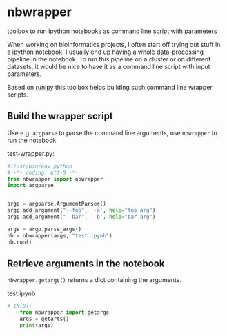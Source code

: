 # nbwrapper
toolbox to run ipython notebooks as command line script with parameters

When working on bioinformatics projects, I often start off trying out stuff in a ipython notebook.
I usually end up having a whole data-processing pipeline in the notebook. To run this pipeline on a cluster or on different datasets, it would be nice to have it as a command line script with input parameters. 

Based on [runipy](https://github.com/paulgb/runipy) this toolbox helps building such command line wrapper scripts. 

## Build the wrapper script
Use e.g. `argparse` to parse the command line arguments, use `nbwrapper` to run the notebook. 

test-wrapper.py: 
```python
#!/usr/bin/env python
# -*- coding: utf-8 -*-
from nbwrapper import nbwrapper
import argparse


argp = argparse.ArgumentParser()
argp.add_argument("--foo", '-a', help="foo arg")
argp.add_argument("--bar", '-b', help="bar arg")

args = argp.parse_args()
nb = nbwrapper(args, "test.ipynb")
nb.run()
```

## Retrieve arguments in the notebook
`nbwrapper.getargs()` returns a dict containing the arguments. 

test.ipynb
```python
# IN[0]:
    from nbwrapper import getargs
    args = getarts()
    print(args)
```



